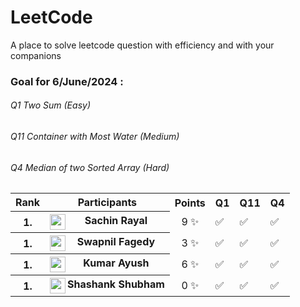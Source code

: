 # LeetCode
A place to solve leetcode question with efficiency and with your companions

### Goal for 6/June/2024 :

<h6> Q1 Two Sum (Easy)</h6>
<h6> Q11 Container with Most Water (Medium)</h6>
<h6> Q4 Median of two Sorted Array (Hard)</h6>

<table>
  <tr>
    <th>Rank</th>
    <th>Participants</th>
    <th>Points</th>
    <th>Q1</th>
    <th>Q11</th>
    <th>Q4</th>
  </tr>
  <tr>
    <th>1.</th>
    <th><center><img src="https://avatars.githubusercontent.com/u/66353809?s=64&v=4" width="25" height="25" align="left"> Sachin Rayal</center></th>
    <td><center>9 &#10024;</center></td>
    <td>&#9989;</td>
    <td>&#9989;</td>
    <td>&#9989;</td>
  </tr>
  <tr>
    <th>1.</th>
    <th><center><img src="https://avatars.githubusercontent.com/u/143727207?s=64&v=4" width="25" height="25" align="left"> Swapnil Fagedy</center></th>
    <td><center>3 &#10024;</center></td>
    <td>&#9989;</td>
    <td>&#9989;</td>
    <td>&#9989;</td>
  </tr>
  <tr>
    <th>1.</th>
    <th><center><img src="https://avatars.githubusercontent.com/u/79803871?s=64&v=4" width="25" height="25" align="left"> Kumar Ayush</center></th>
    <td><center>6 &#10024;</center></td>
    <td>&#9989;</td>
    <td>&#9989;</td>
    <td>&#9989;</td>
  </tr>
  <tr>
    <th>1.</th>
    <th><center><img src="https://avatars.githubusercontent.com/u/73930171?s=64&v=4" width="25" height="25" align="left"> Shashank Shubham</center></th>
    <td><center>0 &#10024;</center></td>
    <td>&#9989;</td>
    <td>&#9989;</td>
    <td>&#9989;</td>
  </tr>
</table>

